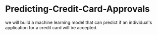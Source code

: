 # Predicting-Credit-Card-Approvals
we will build a machine learning model that can predict if an individual's application for a credit card will be accepted.
